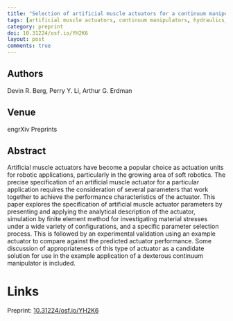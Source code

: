 ```yaml
---
title: "Selection of artificial muscle actuators for a continuum manipulator"
tags: [artificial muscle actuators, continuum manipulators, hydraulics, medical robotics, robotics]
category: preprint
doi: 10.31224/osf.io/YH2K6
layout: post
comments: true
---
```


## Authors
Devin R. Berg, Perry Y. Li, Arthur G. Erdman

## Venue
engrXiv Preprints

## Abstract

Artificial muscle actuators have become a popular choice as actuation units for robotic applications, particularly in the growing area of soft robotics. The precise specification of an artificial muscle actuator for a particular application requires the consideration of several parameters that work together to achieve the performance characteristics of the actuator. This paper explores the specification of artificial muscle actuator parameters by presenting and applying the analytical description of the actuator, simulation by finite element method for investigating material stresses under a wide variety of configurations, and a specific parameter selection process. This is followed by an experimental validation using an example actuator to compare against the predicted actuator performance. Some discussion of appropriateness of this type of actuator as a candidate solution for use in the example application of a dexterous continuum manipulator is included.

# Links
Preprint: [10.31224/osf.io/YH2K6](https://doi.org/10.31224/osf.io/YH2K6)  